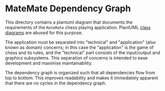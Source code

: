 # MateMate Dependency Graph

This directory contains a plantuml diagram that documents the requirements of the `MateMate` chess playing application. PlantUML [class diagrams](https://plantuml.com/class-diagram) are abused for this purpose.

The application must be separated into "technical" and "application" (also known as domain) concerns; in this case the "application" is the game of chess and its rules, and the "technical" part consists of the input/output and graphics subsystems. This separation of concerns is intended to ease development and maximise maintainability.

The dependency graph is organized such that all dependencies flow from top to bottom. This improves readability and makes it immediately apparent that there are no cycles in the dependency graph.
